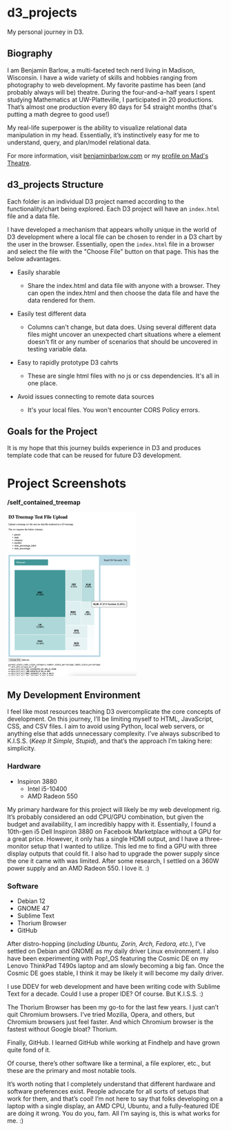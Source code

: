 # d3_projects

My personal journey in D3.

## Biography

I am Benjamin Barlow, a multi-faceted tech nerd living in Madison, Wisconsin. I have a wide variety of skills and hobbies ranging from photography to web development. My favorite pastime has been (and probably always will be) theatre. During the four-and-a-half years I spent studying Mathematics at UW-Platteville, I participated in 20 productions. That’s almost one production every 80 days for 54 straight months (that's putting a math degree to good use!)

My real-life superpower is the ability to visualize relational data manipulation in my head. Essentially, it’s instinctively easy for me to understand, query, and plan/model relational data.

For more information, visit [benjaminbarlow.com](http://benjaminbarlow.com/) or my [profile on Mad's Theatre](https://madstheatre.com/profile/benjamin-barlow).

## d3_projects Structure

Each folder is an individual D3 project named according to the functionality/chart being explored. Each D3 project will have an `index.html` file and a data file.

I have developed a mechanism that appears wholly unique in the world of D3 development where a local file can be chosen to render in a D3 chart by the user in the browser. Essentially, open the `index.html` file in a browser and select the file with the "Choose File" button on that page. This has the below advantages.

- Easily sharable
  - Share the index.html and data file with anyone with a browser. They can open the index.html and then choose the data file and have the data rendered for them.

- Easily test different data
  - Columns can't change, but data does. Using several different data files might uncover an unexpected chart situations where a <text> element doesn't fit or any number of scenarios that should be uncovered in testing variable data.
 
- Easy to rapidly prototype D3 cahrts
  - These are single html files with no js or css dependencies. It's all in one place.

- Avoid issues connecting to remote data sources
  - It's your local files. You won't encounter CORS Policy errors.

## Goals for the Project

It is my hope that this journey builds experience in D3 and produces template code that can be reused for future D3 development.

# Project Screenshots

**/self_contained_treemap**

<img src="self_contained_treemap/screenshot.png" alt="A D3 Treemap" width="300" height=auto>

## My Development Environment

I feel like most resources teaching D3 overcomplicate the core concepts of development. On this journey, I’ll be limiting myself to HTML, JavaScript, CSS, and CSV files. I aim to avoid using Python, local web servers, or anything else that adds unnecessary complexity. I’ve always subscribed to K.I.S.S. (*Keep It Simple, Stupid*), and that’s the approach I’m taking here: simplicity.

### Hardware

- Inspiron 3880
  - Intel i5-10400
  - AMD Radeon 550

My primary hardware for this project will likely be my web development rig. It’s probably considered an odd CPU/GPU combination, but given the budget and availability, I am incredibly happy with it. Essentially, I found a 10th-gen i5 Dell Inspiron 3880 on Facebook Marketplace without a GPU for a great price. However, it only has a single HDMI output, and I have a three-monitor setup that I wanted to utilize. This led me to find a GPU with three display outputs that could fit. I also had to upgrade the power supply since the one it came with was limited. After some research, I settled on a 360W power supply and an AMD Radeon 550. I love it. :)

### Software

- Debian 12
- GNOME 47
- Sublime Text
- Thorium Browser
- GitHub

After distro-hopping (*including Ubuntu, Zorin, Arch, Fedora, etc.*), I’ve settled on Debian and GNOME as my daily driver Linux environment. I also have been experimenting with Pop!\_OS featuring the Cosmic DE on my Lenovo ThinkPad T490s laptop and am slowly becoming a big fan. Once the Cosmic DE goes stable, I think it may be likely it will become my daily driver.

I use DDEV for web development and have been writing code with Sublime Text for a decade. Could I use a proper IDE? Of course. But K.I.S.S. :)

The Thorium Browser has been my go-to for the last few years. I just can’t quit Chromium browsers. I’ve tried Mozilla, Opera, and others, but Chromium browsers just feel faster. And which Chromium browser is the fastest without Google bloat? Thorium.

Finally, GitHub. I learned GitHub while working at Findhelp and have grown quite fond of it.

Of course, there’s other software like a terminal, a file explorer, etc., but these are the primary and most notable tools.

It’s worth noting that I completely understand that different hardware and software preferences exist. People advocate for all sorts of setups that work for them, and that’s cool! I’m not here to say that folks developing on a laptop with a single display, an AMD CPU, Ubuntu, and a fully-featured IDE are doing it wrong. You do you, fam. All I’m saying is, this is what works for me. :)
